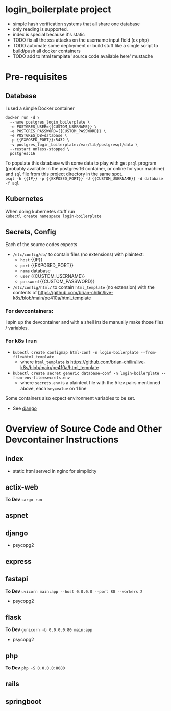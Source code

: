 # login_boilerplate project
- simple hash verification systems that all share one database
- only reading is supported.
- index is special because it's static
- TODO fix all the xss attacks on the username input field (ex php)
- TODO automate some deployment or build stuff like a single script to build/push all docker containers
- TODO add to html template 'source code available here' mustache

# Pre-requisites
## Database
I used a simple Docker container
```
docker run -d \
  --name postgres_login_boilerplate \
  -e POSTGRES_USER={{CUSTOM_USERNAME}} \
  -e POSTGRES_PASSWORD={{CUSTOM_PASSWORD}} \
  -e POSTGRES_DB=database \
  -p {{EXPOSED_PORT}}:5432 \
  -v postgres_login_boilerplate:/var/lib/postgresql/data \
  --restart unless-stopped \
  postgres:16
```
To populate this database with some data to play with get `psql` program (probably available in the postgres:16 container, or online for your machine) and `sql` file from this project directory in the same spot.  
`psql -h {{IP}} -p {{EXPOSED_PORT}} -U {{CUSTOM_USERNAME}} -d database -f sql`

## Kubernetes
When doing kubernetes stuff run  
`kubectl create namespace login-boilerplate`

## Secrets, Config
Each of the source codes expects 
- `/etc/config/db/` to contain files (no extensions) with plaintext:
  - `host` {{IP}}
  - `port` {{EXPOSED_PORT}}
  - `name` database
  - `user` {{CUSTOM_USERNAME}}
  - `password` {{CUSTOM_PASSWORD}}
- `/etc/config/html/` to contain `html_template` (no extension) with the contents of https://github.com/brian-chilin/live-k8s/blob/main/pe410a/html_template  
### For devcontainers:
I spin up the devcontainer and with a shell inside manually make those files / variables.  
### For k8s I run  
- `kubectl create configmap html-conf -n login-boilerplate --from-file=html_template`
  - where `html_template` is https://github.com/brian-chilin/live-k8s/blob/main/pe410a/html_template
- `kubectl create secret generic database-conf -n login-boilerplate --from-env-file=secrets.env`
  - where `secrets.env` is a plaintext file with the 5 k:v pairs mentioned above, each `key=value` on 1 line  

Some containers also expect environment variables to be set.  
- See [django](##django)

# Overview of Source Code and Other Devcontainer Instructions

## index
- static html served in nginx for simplicity

## actix-web
**To Dev** `cargo run`

## aspnet

## django
<!-- - requires environment variable `DJANGO_SECRET_KEY` to be set
  - In devcontainers `export DJANGO_SECRET_KEY="value"` works
  - TODO k8s? -->
- psycopg2

## express

## fastapi
**To Dev** `uvicorn main:app --host 0.0.0.0 --port 80 --workers 2`
- psycopg2

## flask
**To Dev** `gunicorn -b 0.0.0.0:80 main:app`
- psycopg2

## php
**To Dev** `php -S 0.0.0.0:8080`

## rails

## springboot
